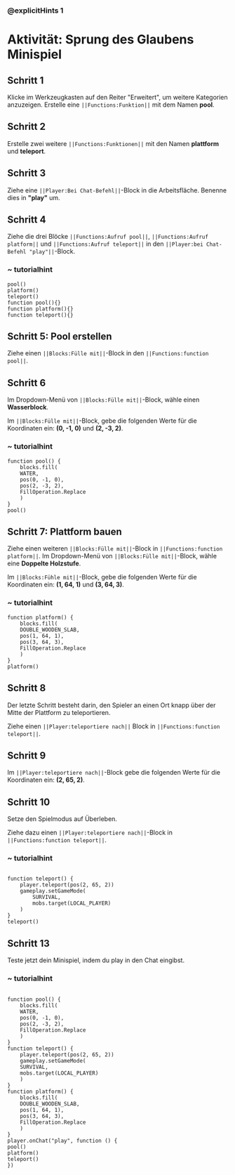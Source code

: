 ### @explicitHints 1

# Aktivität: Sprung des Glaubens Minispiel

## Schritt 1
Klicke im Werkzeugkasten auf den Reiter "Erweitert", um weitere Kategorien anzuzeigen.
Erstelle eine ``||Functions:Funktion||`` mit dem Namen **pool**. 

## Schritt 2
Erstelle zwei weitere ``||Functions:Funktionen||`` mit den Namen **plattform** und **teleport**.

## Schritt 3
Ziehe eine ``||Player:Bei Chat-Befehl||``-Block in die Arbeitsfläche. Benenne dies in **"play"** um.

## Schritt 4
Ziehe die drei Blöcke ``||Functions:Aufruf pool||``, ``||Functions:Aufruf platform||`` und ``||Functions:Aufruf teleport||`` in den ``||Player:bei Chat-Befehl "play"||``-Block.

### ~ tutorialhint
``` blocks
pool()
platform()
teleport()
function pool(){}
function platform(){}
function teleport(){}
```

## Schritt 5: Pool erstellen
Ziehe einen ``||Blocks:Fülle mit||``-Block in den ``||Functions:function pool||``.

## Schritt 6
Im Dropdown-Menü von ``||Blocks:Fülle mit||``-Block, wähle einen **Wasserblock**.

Im ``||Blocks:Fülle mit||``-Block, gebe die folgenden Werte für die Koordinaten ein: **(0, -1, 0)** und **(2, -3, 2)**.

### ~ tutorialhint
``` blocks
function pool() {
    blocks.fill(
    WATER,
    pos(0, -1, 0),
    pos(2, -3, 2),
    FillOperation.Replace
    )
}
pool()
```

## Schritt 7: Plattform bauen 
Ziehe einen weiteren ``||Blocks:Fülle mit||``-Block in ``||Functions:function platform||``. Im Dropdown-Menü von ``||Blocks:Fülle mit||``-Block, wähle eine **Doppelte Holzstufe**. 

Im ``||Blocks:Fühle mit||``-Block, gebe die folgenden Werte für die Koordinaten ein: **(1, 64, 1)** und **(3, 64, 3)**.



### ~ tutorialhint
``` blocks
function platform() {
    blocks.fill(
    DOUBLE_WOODEN_SLAB,
    pos(1, 64, 1),
    pos(3, 64, 3),
    FillOperation.Replace
    )
}
platform()
```

## Schritt 8
Der letzte Schritt besteht darin, den Spieler an einen Ort knapp über der Mitte der Plattform zu teleportieren. 

Ziehe einen ``||Player:teleportiere nach||`` Block in ``||Functions:function teleport||``.

## Schritt 9
Im ``||Player:teleportiere nach||``-Block gebe die folgenden Werte für die Koordinaten ein: **(2, 65, 2)**.

## Schritt 10
Setze den Spielmodus auf Überleben. 

Ziehe dazu einen ``||Player:teleportiere nach||``-Block in ``||Functions:function teleport||``.


### ~ tutorialhint
``` blocks

function teleport() {
    player.teleport(pos(2, 65, 2))
    gameplay.setGameMode(
        SURVIVAL,
        mobs.target(LOCAL_PLAYER)
    )
}
teleport()

```

## Schritt 13
Teste jetzt dein Minispiel, indem du play in den Chat eingibst. 

### ~ tutorialhint
``` blocks

function pool() {
    blocks.fill(
    WATER,
    pos(0, -1, 0),
    pos(2, -3, 2),
    FillOperation.Replace
    )
}
function teleport() {
    player.teleport(pos(2, 65, 2))
    gameplay.setGameMode(
    SURVIVAL,
    mobs.target(LOCAL_PLAYER)
    )
}
function platform() {
    blocks.fill(
    DOUBLE_WOODEN_SLAB,
    pos(1, 64, 1),
    pos(3, 64, 3),
    FillOperation.Replace
    )
}
player.onChat("play", function () {
pool()
platform()
teleport()
})
```
